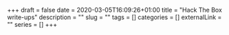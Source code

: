 +++
draft = false
date = 2020-03-05T16:09:26+01:00
title = "Hack The Box write-ups"
description = ""
slug = ""
tags = []
categories = []
externalLink = ""
series = []
+++
